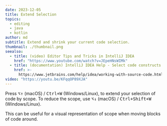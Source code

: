 ```yaml
---
date: 2023-12-05
title: Extend Selection
topics:
  - editing
  - java
  - kotlin
author: md
subtitle: Extend and shrink your current code selection.
thumbnail: ./thumbnail.png
seealso:
  - title: (video) Editor Tips and Tricks in IntelliJ IDEA
    href: "https://www.youtube.com/watch?v=JEpeHNsWIMk"
  - title: (documentation) IntelliJ IDEA Help - Select code constructs
    href: >-
      https://www.jetbrains.com/help/idea/working-with-source-code.html#editor_code_selection
video: "https://youtu.be/KFqqOP89XJA"
---
```


Press <kbd>⌥↑</kbd> (macOS) / <kbd>Ctrl+W</kbd> (Windows/Linux), to extend your selection of code by scope. To reduce the scope, use <kbd>⌥↓</kbd> (macOS) / <kbd>Ctrl+Shift+W</kbd> (Windows/Linux).

This can be useful for a visual representation of scope when moving blocks of code around.
